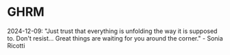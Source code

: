 # GHRM

2024-12-09: "Just trust that everything is unfolding the way it is supposed to. Don't resist... Great things are waiting for you around the corner." - Sonia Ricotti